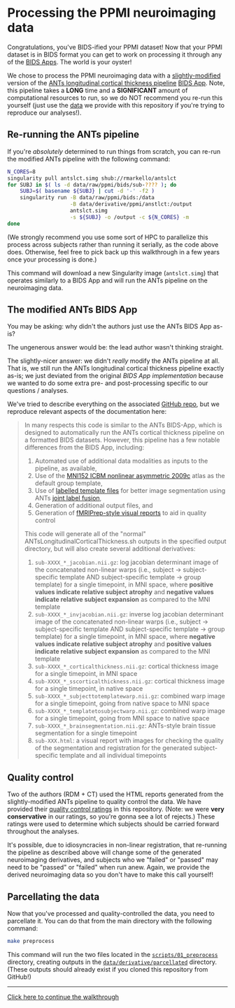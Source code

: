 # Processing the PPMI neuroimaging data

Congratulations, you've BIDS-ified your PPMI dataset!
Now that your PPMI dataset is in BIDS format you can get to work on processing it through any of the [BIDS Apps](https://doi.org/10.1371/journal.pcbi.1005209).
The world is your oyster!

We chose to process the PPMI neuroimaging data with a [slightly-modified](https://github.com/rmarkello/antslct/) version of the [ANTs longitudinal cortical thickness pipeline](https://www.biorxiv.org/content/10.1101/170209v2) [BIDS App](https://github.com/BIDS-Apps/antsCorticalThickness).
Note, this pipeline takes a **LONG** time and a **SIGNIFICANT** amount of computational resources to run, so we do NOT recommend you re-run this yourself (just use the [data](../data) we provide with this repository if you're trying to reproduce our analyses!).

## Re-running the ANTs pipeline

If you're *absolutely* determined to run things from scratch, you can re-run the modified ANTs pipeline with the following command:

```bash
N_CORES=8
singularity pull antslct.simg shub://rmarkello/antslct
for SUBJ in $( ls -d data/raw/ppmi/bids/sub-???? ); do
    SUBJ=$( basename ${SUBJ} | cut -d '-' -f2 )
    singularity run -B data/raw/ppmi/bids:/data                               \
                    -B data/derivative/ppmi/anstlct:/output                   \
                    antslct.simg                                              \
                    -s ${SUBJ} -o /output -c ${N_CORES} -m
done
```

(We strongly recommend you use some sort of HPC to parallelize this process across subjects rather than running it serially, as the code above does.
Otherwise, feel free to pick back up this walkthrough in a few years once your processing is done.)

This command will download a new Singularity image (`antslct.simg`) that operates similarly to a BIDS App and will run the ANTs pipeline on the neuroimaging data.

## The modified ANTs BIDS App

You may be asking: why didn't the authors just use the ANTs BIDS App as-is?

The ungenerous answer would be: the lead author wasn't thinking straight.

The slightly-nicer answer: we didn't *really* modify the ANTs pipeline at all. 
That is, we still run the ANTs longitudinal cortical thickness pipeline exactly as-is; we just deviated from the original *BIDS App implementation* because we wanted to do some extra pre- and post-processing specific to our questions / analyses.

We've tried to describe everything on the associated [GitHub repo](https://github.com/rmarkello/antslct/), but we reproduce relevant aspects of the documentation here:

> In many respects this code is similar to the ANTs BIDS-App, which is designed to automatically run the ANTs cortical thickness pipeline on a formatted BIDS datasets. However, this pipeline has a few notable differences from the BIDS App, including:
>
> 1. Automated use of additional data modalities as inputs to the pipeline, as available,
> 1. Use of the [MNI152 ICBM nonlinear asymmetric 2009c](http://www.bic.mni.mcgill.ca/ServicesAtlases/ICBM152NLin2009) atlas as the default group template,
> 1. Use of [labelled template files](https://drive.google.com/drive/folders/0B4SvObeEfaRyZGhlUlJOcmItTVU?usp=sharing) for better image segmentation using ANTs [joint label fusion](https://www.ncbi.nlm.nih.gov/pmc/articles/PMC3837555/),
> 1. Generation of additional output files, and
> 1. Generation of [fMRIPrep-style visual reports](https://fmriprep.readthedocs.io/en/stable/outputs.html#visual-reports) to aid in quality control
>
> This code will generate all of the "normal" ANTsLongitudinalCorticalThickness.sh outputs in the specified output directory, but will also create several additional derivatives:
>
> 1. `sub-XXXX_*_jacobian.nii.gz`: log jacobian determinant image of the concatenated non-linear warps (i.e., subject → subject-specific template AND subject-specific template → group template) for a single timepoint, in MNI space, where **positive values indicate relative subject atrophy** and **negative values indicate relative subject expansion** as compared to the MNI template
> 1. `sub-XXXX_*_invjacobian.nii.gz`: inverse log jacobian determinant image of the concatenated non-linear warps (i.e., subject → subject-specific template AND subject-specific template → group template) for a single timepoint, in MNI space, where **negative values indicate relative subject atrophy** and **positive values indicate relative subject expansion** as compared to the MNI template
> 1. `sub-XXXX_*_corticalthickness.nii.gz`: cortical thickness image for a single timepoint, in MNI space
> 1. `sub-XXXX_*_sscorticalthickness.nii.gz`: cortical thickness image for a single timepoint, in native space
> 1. `sub-XXXX_*_subjecttotemplatewarp.nii.gz`: combined warp image for a single timepoint, going from native space to MNI space
> 1. `sub-XXXX_*_templatetosubjectwarp.nii.gz`: combined warp image for a single timepoint, going from MNI space to native space
> 1. `sub-XXXX_*_brainsegmentation.nii.gz`: ANTs-style brain tissue segmentation for a single timepoint
> 1. `sub-XXX.html`: a visual report with images for checking the quality of the segmentation and registration for the generated subject-specific template and all individual timepoints

## Quality control

Two of the authors (RDM + CT) used the HTML reports generated from the slightly-modified ANTs pipeline to quality control the data.
We have provided their [quality control ratings](../data/derivative/antslct) in this repository.
(Note: we were **very conservative** in our ratings, so you're gonna see a lot of rejects.)
These ratings were used to determine which subjects should be carried forward throughout the analyses.

It's possible, due to idiosyncracies in non-linear registration, that re-running the pipeline as described above will change some of the generated neuroimaging derivatives, and subjects who we "failed" or "passed" may need to be "passed" or "failed" when run anew.
Again, we provide the derived neuroimaging data so you don't have to make this call yourself!

## Parcellating the data

Now that you've processed and quality-controlled the data, you need to parcellate it.
You can do that from the main directory with the following command:

```bash
make preprocess
```

This command will run the two files located in the [`scripts/01_preprocess`](../scripts/01_preprocess) directory, creating outputs in the [`data/derivative/parcellated`](../data/derivative/parcellated) directory.
(These outputs should already exist if you cloned this repository from GitHub!)

---

[Click here to continue the walkthrough](./04_snf_analyses.md)
